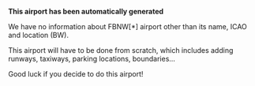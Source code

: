**This airport has been automatically generated**

We have no information about FBNW[*] airport other than its name, ICAO and location (BW).

This airport will have to be done from scratch, which includes adding runways, taxiways, parking locations, boundaries...

Good luck if you decide to do this airport!